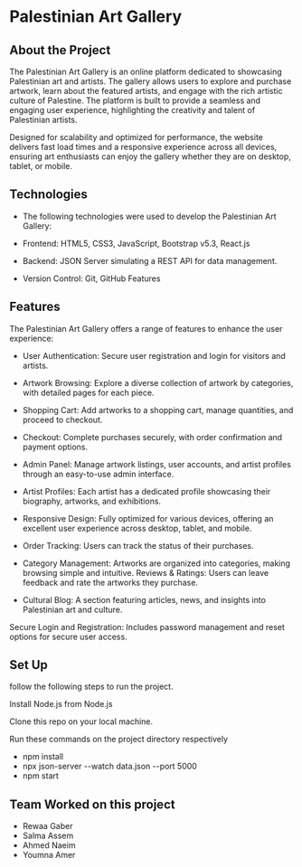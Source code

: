 # Palestinian Art Gallery

## About the Project
The Palestinian Art Gallery is an online platform dedicated to showcasing Palestinian art and artists. The gallery allows users to explore and purchase artwork, learn about the featured artists, and engage with the rich artistic culture of Palestine. The platform is built to provide a seamless and engaging user experience, highlighting the creativity and talent of Palestinian artists.

Designed for scalability and optimized for performance, the website delivers fast load times and a responsive experience across all devices, ensuring art enthusiasts can enjoy the gallery whether they are on desktop, tablet, or mobile.




## Technologies

- The following technologies were used to develop the Palestinian Art Gallery:

- Frontend: HTML5, CSS3, JavaScript, Bootstrap v5.3, React.js

- Backend: JSON Server simulating a REST API for data management.

- Version Control: Git, GitHub
Features

## Features
The Palestinian Art Gallery offers a range of features to enhance the user experience:
 
- User Authentication: Secure user registration and login for visitors and artists.

- Artwork Browsing: Explore a diverse collection of artwork by categories, with detailed pages for each piece.

- Shopping Cart: Add artworks to a shopping cart, manage quantities, and proceed to checkout.

- Checkout: Complete purchases securely, with order confirmation and payment options.

- Admin Panel: Manage artwork listings, user accounts, and artist profiles through an easy-to-use admin interface.

- Artist Profiles: Each artist has a dedicated profile showcasing their biography, artworks, and exhibitions.

- Responsive Design: Fully optimized for various devices, offering an excellent user experience across desktop, tablet, and mobile.

- Order Tracking: Users can track the status of their purchases.

- Category Management: Artworks are organized into categories, making browsing simple and intuitive. Reviews & Ratings: Users can leave feedback and rate the artworks they purchase.

- Cultural Blog: A section featuring articles, news, and insights into Palestinian art and culture.

Secure Login and Registration: Includes password management and reset options for secure user access.
## Set Up
follow the following steps to run the project.

Install Node.js from Node.js

Clone this repo on your local machine.

Run these commands on the project directory respectively

- npm install
- npx json-server --watch data.json --port 5000
- npm start
## Team Worked on this project

- Rewaa Gaber
- Salma Assem
- Ahmed Naeim
- Youmna Amer


